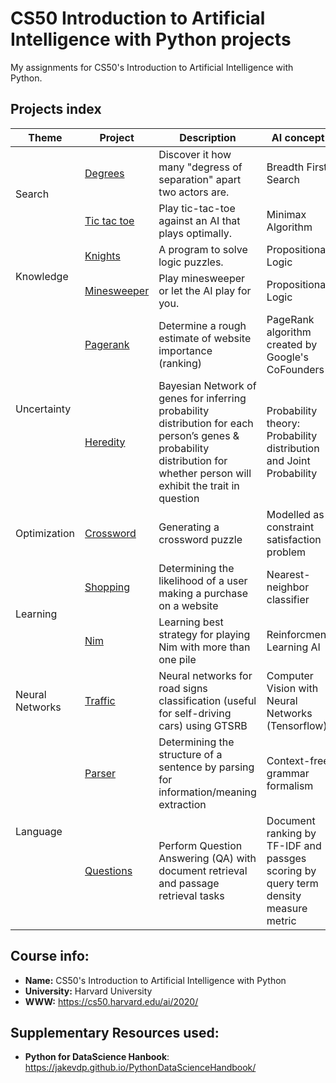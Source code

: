 # CS50 Introduction to Artificial Intelligence with Python projects

My assignments for CS50's Introduction to Artificial Intelligence with Python.

## Projects index

<table>
    <thead>
        <tr>
            <th>Theme</th>
            <th>Project</th>
            <th>Description</th>
            <th>AI concept</th>
            <th>  Demo  </th>
        </tr>
    </thead>
    <tbody>
        <tr>
            <td rowspan=2>Search</td>
            <td><a href="./0-search/0a-degrees">Degrees</a></td>
            <td>Discover it how many "degress of separation" apart two actors are.</td>
            <td>Breadth First Search</td>
            <td>
                <a href="https://www.youtube.com/watch?v=bwd0eSYMlmM&t=28s">Video</a>
                <a href="https://cs50.harvard.edu/ai/2020/projects/0/degrees/">Theory</a>
            </td>
        </tr>
        <tr>
            <td><a href="./0-search/0b-tictactoe">Tic tac toe</a></td>
            <td>Play tic-tac-toe against an AI that plays optimally.</td>
            <td>Minimax Algorithm</td>
            <td>
                <a href="https://www.youtube.com/watch?v=ukjCBsOTEFI">Video</a>
                <a href="https://cs50.harvard.edu/ai/2020/projects/0/tictactoe/">Theory</a>
            </td>
        </tr>
        <tr>
            <td rowspan=2>Knowledge</td>
            <td><a href="./1-knowledge/1a-knights">Knights</a></td>
            <td>A program to solve logic puzzles.</td>
            <td>Propositional Logic</td>
            <td>
                <a href="https://www.youtube.com/watch?v=h_FmpQOj81M">Video</a>
                <a href="https://cs50.harvard.edu/ai/2020/projects/1/knights/">Theory</a>
            </td>
        </tr>
        <tr>
            <td><a href="./1-knowledge/1b-minesweeper">Minesweeper</a></td>
            <td>Play minesweeper or let the AI play for you.</td>
            <td>Propositional Logic</td>
            <td>
                <a href="https://www.youtube.com/watch?v=Uz8VEFvfnOU">Video</a>
                <a href="https://cs50.harvard.edu/ai/2020/projects/1/minesweeper/">Theory</a>
            </td>
        </tr>
        <tr>
            <td rowspan=2>Uncertainty</td>
            <td><a href="./2-uncertainty/2a-pagerank">Pagerank</a></td>
            <td>Determine a rough estimate of website importance (ranking)</td>
            <td>PageRank algorithm created by Google's CoFounders</td>
            <td>
                <a href="https://cs50.harvard.edu/ai/2020/projects/2/pagerank/">Theory</a>
            </td>
        </tr>
        <tr>
            <td><a href="./2-uncertainty/2b-heredity">Heredity</a></td>
            <td>Bayesian Network of genes for inferring probability distribution for each person’s genes & probability distribution for whether person will exhibit the trait in question</td>
            <td>Probability theory: Probability distribution and Joint Probability</td>
            <td><a href="https://cs50.harvard.edu/ai/2020/projects/2/heredity/">Theory</a></td>
        </tr>
        <tr>
            <td rowspan=1>Optimization</td>
            <td><a href="./3-optimization/3a-crossword">Crossword</a></td>
            <td>Generating a crossword puzzle</td>
            <td>Modelled as constraint satisfaction problem</td>
            <td><a href="https://cs50.harvard.edu/ai/2020/projects/3/crossword/">Theory</a></td>
        </tr>
        <tr>
            <td rowspan=2>Learning</td>
            <td><a href="./4-learning/4a-shopping">Shopping</a></td>
            <td>Determining the likelihood of a user making a purchase on a website</td>
            <td>Nearest-neighbor classifier</td>
            <td><a href="https://cs50.harvard.edu/ai/2020/projects/4/shopping/">Theory</a></td>
        </tr>
        <tr>
            <td><a href="./4-learning/4b-nim">Nim</a></td>
            <td>Learning best strategy for playing Nim with more than one pile</td>
            <td>Reinforcment Learning AI</td>
            <td><a href="https://cs50.harvard.edu/ai/2020/projects/4/nim/">Theory</a></td>
        </tr>
        <tr>
            <td rowspan=1>Neural Networks</td>
            <td><a href="./5-neural_networks/5a-traffic">Traffic</a></td>
            <td>Neural networks for road signs classification (useful for self-driving cars) using GTSRB</td>
            <td>Computer Vision with Neural Networks (Tensorflow)</td>
            <td><a href="https://cs50.harvard.edu/ai/2020/projects/5/traffic/">Theory</a></td>
        </tr>
        <tr>
            <td rowspan=2>Language</td>
            <td><a href="./6-language/6a-parser">Parser</a></td>
            <td>Determining the structure of a sentence by parsing for information/meaning extraction</td>
            <td>Context-free grammar formalism</td>
            <td><a href="https://cs50.harvard.edu/ai/2020/projects/6/parser/">Theory</a></td>
        </tr>
        <tr>
            <td><a href="./6-language/6b-questions">Questions</a></td>
            <td>Perform Question Answering (QA) with document retrieval and passage retrieval tasks</td>
            <td>Document ranking by TF-IDF and passges scoring by query term density measure metric</td>
            <td><a href="https://cs50.harvard.edu/ai/2020/projects/6/questions/">Theory</a></td>
        </tr>
    </tbody>

</table>

## Course info:
* __Name:__ CS50's Introduction to Artificial Intelligence with Python
* __University:__ Harvard University
* __WWW:__ https://cs50.harvard.edu/ai/2020/

## Supplementary Resources used:
* __Python for DataScience Hanbook__: https://jakevdp.github.io/PythonDataScienceHandbook/



